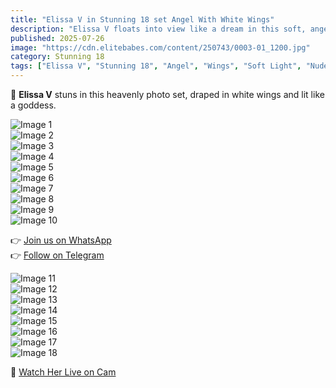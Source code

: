 ```yaml
---
title: "Elissa V in Stunning 18 set Angel With White Wings"
description: "Elissa V floats into view like a dream in this soft, angelic photo series. Graceful, tempting, and beautifully shot."
published: 2025-07-26
image: "https://cdn.elitebabes.com/content/250743/0003-01_1200.jpg"
category: Stunning 18
tags: ["Elissa V", "Stunning 18", "Angel", "Wings", "Soft Light", "Nude Art"]
---
```


🪽 **Elissa V** stuns in this heavenly photo set, draped in white wings and lit like a goddess.

![Image 1](https://cdn.elitebabes.com/content/250743/0003-01_1200.jpg)  
![Image 2](https://cdn.elitebabes.com/content/250743/0003-02_1200.jpg)  
![Image 3](https://cdn.elitebabes.com/content/250743/0003-03_1200.jpg)  
![Image 4](https://cdn.elitebabes.com/content/250743/0003-04_1200.jpg)  
![Image 5](https://cdn.elitebabes.com/content/250743/0003-05_1200.jpg)  
![Image 6](https://cdn.elitebabes.com/content/250743/0003-06_1200.jpg)  
![Image 7](https://cdn.elitebabes.com/content/250743/0003-07_1200.jpg)  
![Image 8](https://cdn.elitebabes.com/content/250743/0003-08_1800.jpg)  
![Image 9](https://cdn.elitebabes.com/content/250743/0003-09_1200.jpg)  
![Image 10](https://cdn.elitebabes.com/content/250743/0003-10_1200.jpg)  

👉 [Join us on WhatsApp](https://whatsapp.com/channel/0029VaMsUAp7tkjI8KcaRn10)  
👉 [Follow on Telegram](https://t.me/Xibabes)  

![Image 11](https://cdn.elitebabes.com/content/250743/0003-11_1200.jpg)  
![Image 12](https://cdn.elitebabes.com/content/250743/0003-12_1800.jpg)  
![Image 13](https://cdn.elitebabes.com/content/250743/0003-13_1200.jpg)  
![Image 14](https://cdn.elitebabes.com/content/250743/0003-14_1200.jpg)  
![Image 15](https://cdn.elitebabes.com/content/250743/0003-15_1200.jpg)  
![Image 16](https://cdn.elitebabes.com/content/250743/0003-16_1800.jpg)  
![Image 17](https://cdn.elitebabes.com/content/250743/0003-17_1800.jpg)  
![Image 18](https://cdn.elitebabes.com/content/250743/0003-18_1200.jpg)  

🔞 [Watch Her Live on Cam](https://redirecting-kappa.vercel.app/)
